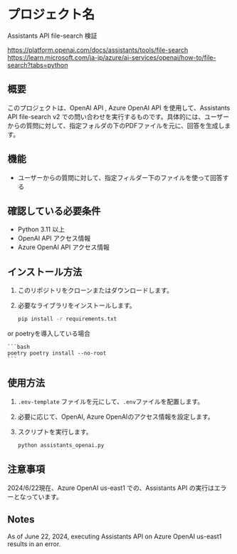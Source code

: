# プロジェクト名
Assistants API file-search 検証 

https://platform.openai.com/docs/assistants/tools/file-search
https://learn.microsoft.com/ja-jp/azure/ai-services/openai/how-to/file-search?tabs=python

## 概要

このプロジェクトは、OpenAI API , Azure OpenAI API を使用して、Assistants API file-search v2 での問い合わせを実行するものです。具体的には、ユーザーからの質問に対して、指定フォルダの下のPDFファイルを元に、回答を生成します。

## 機能

- ユーザーからの質問に対して、指定フィルダー下のファイルを使って回答する

## 確認している必要条件

- Python 3.11 以上
- OpenAI API アクセス情報
- Azure OpenAI API アクセス情報

## インストール方法

1. このリポジトリをクローンまたはダウンロードします。
2. 必要なライブラリをインストールします。

    ```bash
    pip install -r requirements.txt
    ```
or poetryを導入している場合

    ```bash
    poetry poetry install --no-root
    ```

## 使用方法

1. `.env-template` ファイルを元にして、`.env`ファイルを配置します。
2. 必要に応じて、OpenAI, Azure OpenAIのアクセス情報を設定します。
3. スクリプトを実行します。

    ```bash
    python assistants_openai.py
    ```

## 注意事項

2024/6/22現在、Azure OpenAI us-east1 での、Assistants API の実行はエラーとなっています。

## Notes

As of June 22, 2024, executing Assistants API on Azure OpenAI us-east1 results in an error.